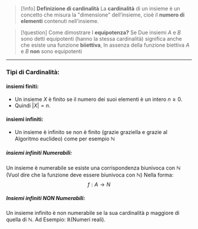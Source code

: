 >[!info] **Definizione di cardinalità**
La **cardinalità** di un insieme è un concetto che misura la "dimensione" dell’insieme, cioè il **numero di elementi** contenuti nell'insieme.

>[!question] Come dimostrare l **equipotenza?**
>Se Due insiemi $A$ e $B$ sono detti equipotenti (hanno la stessa cardinalità) significa anche che esiste una funzione **biiettiva**, In assenza della funzione biettiva $A$ e $B$ **non** sono equipotenti
 
---
### Tipi di Cardinalità:

#### insiemi finiti:
- Un insieme $X$ è finito se il numero dei suoi elementi è un intero $n \geq 0$.
- Quindi $|X|=n$.

#### insiemi infiniti:
- Un insieme è infinito se non è finito (grazie graziella e grazie al Algoritmo euclideo) come per esempio $\mathbb{N}$ 

##### insiemi infiniti Numerabili: 
Un insieme è numerabile se esiste una corrispondenza biunivoca con $\mathbb{N}$
(Vuol dire che la funzione deve essere biunivoca con $\mathbb{N}$) Nella forma: $$f:A→N$$
##### Insiemi infiniti NON Numerabili:
Un insieme infinito è non numerabile se la sua cardinalità p maggiore di quella di $\mathbb{N}$. 
Ad Esempio: $\mathbb{R}$(Numeri reali).
